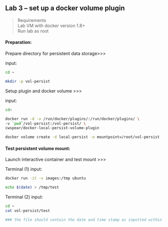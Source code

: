 ## Lab 3 – set up a docker volume plugin

> Requirements <br>
> Lab VM with docker version 1.8+ <br>
> Run lab as root <br>

#### Preparation:

Prepare directory for persistent data storage>>>

input:
```bash
cd ~

mkdir -p vol-persist
```

Setup plugin and docker volume >>>

input:
```bash
cd~

docker run -d -v /run/docker/plugins/:/run/docker/plugins/ \
-v `pwd`/vol-persist:/vol-persist/ \
cwspear/docker-local-persist-volume-plugin

docker volume create -d local-persist -o mountpoint=/root/vol-persist --name=images
```

#### Test persistent volume mount:

Launch interactive container and test mount >>>

Terminal (1)
input:
```bash
docker run -it -v images:/tmp ubuntu

echo $(date) > /tmp/test
```

Terminal (2)
input:
```bash
cd ~
cat vol-persist/test

### the file should contain the date and time stamp as inputted within the interactive container
```
